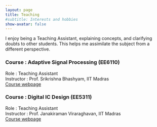 ```yaml
---
layout: page
title: Teaching
#subtitle: Interests and hobbies
show-avatar: false
---
```

I enjoy being a Teaching Assistant, explaining concepts, and clarifying doubts to other students. This helps me assimilate the subject from a different perspective.

### Course : Adaptive Signal Processing (EE6110)
Role : Teaching Assistant  
Instructor : Prof.	Srikrishna Bhashyam, IIT Madras  
[Course webpage](https://www.ee.iitm.ac.in/~skrishna/ee6110/)


### Course : Digital IC Design (EE5311)
Role : Teaching Assistant  
Instructor : Prof. Janakiraman Viraraghavan, IIT Madras  
[Course webpage](http://www.ee.iitm.ac.in/vlsi/courses/ee5311_2020)
